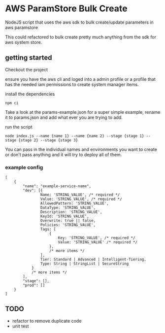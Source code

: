 # AWS ParamStore Bulk Create

NodeJS script that uses the aws sdk to bulk create/update parameters in aws paramstore

This could refactored to bulk create pretty much anything from the sdk for aws system store.

## getting started

Checkout the project

ensure you have the aws cli and loged into a admin profile or a profile that has the needed iam permissions to create system manager items.

install the dependencies
```
npm ci
```

Take a look at the params-example.json for a super simple example, rename it to params.json and add what ever you are trying to add.

run the script

```
node index.js --name {name 1} --name {name 2} --stage {stage 1} --stage {stage 2} --stage {stage 3}
```

You can pass in the individual names and environments you want to create or don't pass anything and it will try to deploy all of them.

### example config
```
[
	{
		"name": "example-service-name",
		"dev": [{
				Name: 'STRING_VALUE', /* required */
				Value: 'STRING_VALUE', /* required */
				AllowedPattern: 'STRING_VALUE',
				DataType: 'STRING_VALUE',
				Description: 'STRING_VALUE',
				KeyId: 'STRING_VALUE',
				Overwrite: true || false,
				Policies: 'STRING_VALUE',
				Tags: [
					{
						Key: 'STRING_VALUE', /* required */
						Value: 'STRING_VALUE' /* required */
					},
					/* more items */
				],
				Tier: Standard | Advanced | Intelligent-Tiering,
				Type: String | StringList | SecureString
			}
			/* more items */
		],
		"stage": [],
		"prod": []
	}
]
```

## TODO
- refactor to remove duplicate code
- unit test
